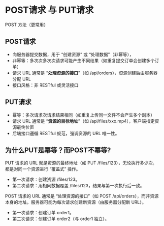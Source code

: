 # POST请求 与 PUT请求
POST 方法（更常用）

## POST请求
* 向服务器提交数据，用于 “创建资源” 或 “处理数据”（非幂等），
* 非幂等：多次次多次次请求可能产生不同结果（如重复提交订单会创建多个订单）	
* 请求 URL 通常是 “**处理资源的接口**”（如 /api/orders），资源创建后由服务器分配 URL	
* 接口风格：非 RESTful 或灵活接口	

## PUT请求
* 幂等：多次请求次请求结果相同（如重复上传同一文件不会产生多个副本）
* 请求 URL 通常是 “**资源的目标地址**”（如 /api/files/xxx.mp4），客户端指定资源最终位置
* 后端接口遵循 RESTful 规范，强调资源的 URL 唯一性。

## 为什么PUT是幂等？而POST不幂等?
PUT 请求的 URL 就是资源的最终地址（如 PUT /files/123），无论执行多少次，都是对同一个资源进行 “覆盖式” 操作。
* 第一次请求：创建资源 /files/123。
* 第二次请求：用相同数据覆盖 /files/123，结果与第一次执行后一致。

POST 请求的 URL 通常是 “处理资源的接口”（如 POST /api/orders），而非资源本身的地址。服务器可能为每次请求创建新资源（由服务器分配新 URL）。
* 第一次请求：创建订单 order1。
* 第二次请求：创建订单 order2（与 order1 独立）。